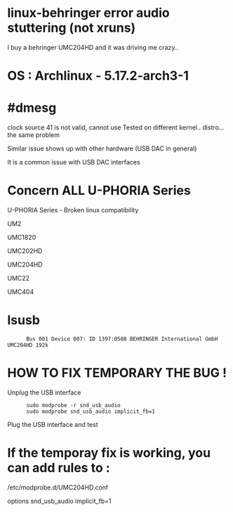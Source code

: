 # linux-behringer error audio stuttering (not xruns)
I buy a behringer UMC204HD and it was driving me crazy..

# OS :  Archlinux - 5.17.2-arch3-1

# #dmesg
clock source 41 is not valid, cannot use
Tested on different kernel..  distro... the same problem

Similar issue shows up with other hardware (USB DAC in general)

It is a common issue with USB DAC interfaces

# Concern ALL U-PHORIA Series 
U-PHORIA Series -  Broken linux compatibility

UM2

UMC1820

UMC202HD

UMC204HD

UMC22

UMC404


# lsusb
          Bus 001 Device 007: ID 1397:0508 BEHRINGER International GmbH UMC204HD 192k



# HOW TO FIX TEMPORARY THE BUG !

Unplug the USB interface

          sudo modprobe -r snd_usb_audio
          sudo modprobe snd_usb_audio implicit_fb=1
Plug the USB interface and test

# If the temporay fix is working, you can add rules to :

/etc/modprobe.d/UMC204HD.conf

options snd_usb_audio implicit_fb=1
